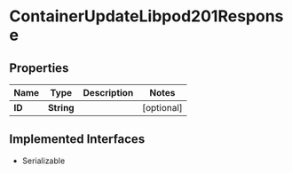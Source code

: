 

# ContainerUpdateLibpod201Response


## Properties

| Name | Type | Description | Notes |
|------------ | ------------- | ------------- | -------------|
|**ID** | **String** |  |  [optional] |


## Implemented Interfaces

* Serializable


